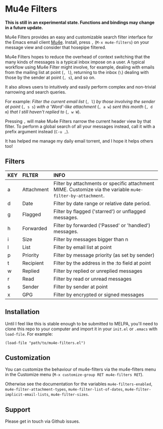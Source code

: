 
# Mu4e Filters

**This is still in an experimental state. Functions and bindings may
change in a future update.**

Mu4e Filters provides an easy and customizable search filter interface
for the Emacs email client [Mu4e](https://github.com/djcb/mu).
Install, press `,` (`M-x mu4e-filters`) on your message view and
consider that hosepipe filtered.

Mu4e Filters hopes to reduce the overhead of context switching that
the many kinds of messages is a typical inbox impose on a user. A
typical workflow using Mu4e Filter might involve, for example, dealing
with emails from the mailing list at point (`, l`), returning to the
inbox (`\`) dealing with those by the sender at point (`, s`), and so
on.

It also allows users to intuitively and easily perform complex and
non-trivial narrowing and search queries.

For example: *Filter the current email list* (`, l`) *by those involving the sender
at point* (`, s s`) *with a 'Word'-like attachment* (`, a w`) *sent this month* (`, d m`) 
*that I still haven't replied to* (`, w W`).

Pressing `,` will make Mu4e Filters narrow the current header view by
that filter. To perform a global search of all your messages instead,
call it with a prefix argument instead (`C-u ,`).

It has helped me manage my daily email torrent, and I hope it helps
others too!

## Filters

| KEY | FILTER     | INFO                                                                                                       |
|-----|:-----------|:-----------------------------------------------------------------------------------------------------------|
| a   | Attachment | Filter by attachments or specific attachment MIME. Customize via the variable `mu4e-filter-by-attachment`. |
| d   | Date       | Filter by date range or relative date period.                                                              |
| g   | Flagged    | Filter by flagged ('starred') or unflagged messages.                                                       |
| h   | Forwarded  | Filter by forwarded ('Passed' or 'handled') messages.                                                      |
| i   | Size       | Filter by messages bigger than n                                                                           |
| l   | List       | Filter by email list at point                                                                              |
| p   | Priority   | Filter by message priority (as set by sender)                                                              |
| t   | Recipient  | Filter by the address in the :to field at point                                                            |
| w   | Replied    | Filter by replied or unreplied messages                                                                    |
| r   | Read       | Filter by read or unread messages                                                                          |
| s   | Sender     | Filter by sender at point                                                                                  |
| x   | GPG        | Filter by encrypted or signed messages                                                                     |

## Installation

Until I feel like this is stable enough to be submitted to MELPA,
you'll need to clone this repo to your computer and import it in
your `init.el` or `.emacs` with `load-file`. For example:

``` emacs-lisp
(load-file "path/to/mu4e-filters.el")
```

## Customization

You can customize the behaviour of mu4e-filters via the mu4e-filters
menu in the Customize menu (`M-x customize-group RET mu4e-filters
RET`).

Otherwise see the documentation for the variables `mu4e-filters-enabled`,
`mu4e-filter-attachment-types`, `mu4e-filter-list-of-dates`,
`mu4e-filter-implicit-email-lists`, `mu4e-filter-sizes`.

## Support

Please get in touch via Github issues.
